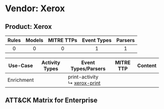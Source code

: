 Vendor: Xerox
=============
Product: Xerox
--------------
| Rules | Models | MITRE TTPs | Event Types | Parsers |
|:-----:|:------:|:----------:|:-----------:|:-------:|
|   0   |   0    |     0      |      1      |    1    |

|  Use-Case  | Activity Types | Event Types/Parsers                                                              | MITRE TTP | Content |
|:----------:| -------------- | -------------------------------------------------------------------------------- | --------- | ------- |
| Enrichment | <ul></li></ul> |  print-activity<br> ↳ [xerox-print](../Parsers/parserContent_xerox-print.md)<br> |           |         |

ATT&CK Matrix for Enterprise
----------------------------
